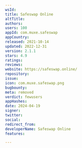 ```yaml
---
wsId: 
title: Safeswap Online
altTitle: 
authors: 
users: 100
appId: com.muxe.safeswap
appCountry: 
released: 2021-10-14
updated: 2022-12-31
version: 2.1.1
stars: 4.9
ratings: 
reviews: 
website: https://safeswap.online/
repository: 
issue: 
icon: com.muxe.safeswap.png
bugbounty: 
meta: removed
verdict: fewusers
appHashes: 
date: 2024-04-19
signer: 
twitter: 
social: 
redirect_from: 
developerName: Safeswap Online
features: 

---
```


